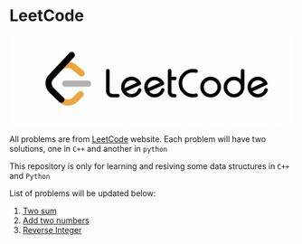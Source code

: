 # LeetCode

![leetcode](figures/leetcode.png)

All problems are from [LeetCode](https://leetcode.com/problemset/all/) website. Each problem will have two solutions, one in `C++` and another in `python`

This repository is only for learning and resiving some data structures in `C++` and `Python`

List of problems will be updated below:

1. [Two sum](https://leetcode.com/problems/two-sum/)
2. [Add two numbers](https://leetcode.com/problems/add-two-numbers/)
3. [Reverse Integer](https://leetcode.com/problems/reverse-integer/)
